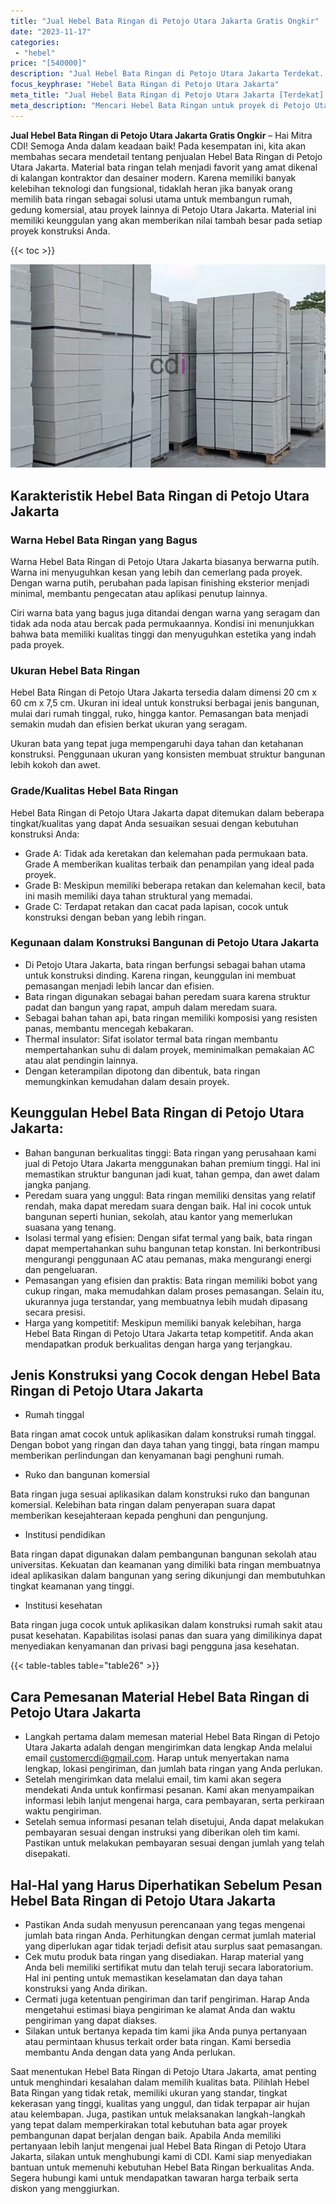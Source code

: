 ```yaml
---
title: "Jual Hebel Bata Ringan di Petojo Utara Jakarta Gratis Ongkir"
date: "2023-11-17"
categories:
 - "hebel"
price: "[540000]"
description: "Jual Hebel Bata Ringan di Petojo Utara Jakarta Terdekat. Hebel Bata Ringan ini sering dipakai dalam proyek pembangunan sebagai bahan bangunan yang kuat dan awet. Kontak kami untuk mendapatkan informasi lebih lanjut."
focus_keyphrase: "Hebel Bata Ringan di Petojo Utara Jakarta"
meta_title: "Jual Hebel Bata Ringan di Petojo Utara Jakarta [Terdekat] - CDI"
meta_description: "Mencari Hebel Bata Ringan untuk proyek di Petojo Utara Jakarta? Kami menyediakan Hebel Bata Ringan berkualitas untuk material dinding. Raih penawaran terbaik sekarang."
---
```


**Jual Hebel Bata Ringan di Petojo Utara Jakarta Gratis Ongkir** – Hai Mitra CDI! Semoga Anda dalam keadaan baik! Pada kesempatan ini, kita akan membahas secara mendetail tentang penjualan Hebel Bata Ringan di Petojo Utara Jakarta. Material bata ringan telah menjadi favorit yang amat dikenal di kalangan kontraktor dan desainer modern. Karena memiliki banyak kelebihan teknologi dan fungsional, tidaklah heran jika banyak orang memilih bata ringan sebagai solusi utama untuk membangun rumah, gedung komersial, atau proyek lainnya di Petojo Utara Jakarta. Material ini memiliki keunggulan yang akan memberikan nilai tambah besar pada setiap proyek konstruksi Anda.

{{< toc >}}

![Jual Hebel Bata Ringan di Petojo Utara Jakarta Gratis Ongkir](/images/hebel/hebel-bataringan-09.jpg)

## Karakteristik Hebel Bata Ringan di Petojo Utara Jakarta

### Warna Hebel Bata Ringan yang Bagus

Warna Hebel Bata Ringan di Petojo Utara Jakarta biasanya berwarna putih. Warna ini menyuguhkan kesan yang lebih dan cemerlang pada proyek. Dengan warna putih, perubahan pada lapisan finishing eksterior menjadi minimal, membantu pengecatan atau aplikasi penutup lainnya.

Ciri warna bata yang bagus juga ditandai dengan warna yang seragam dan tidak ada noda atau bercak pada permukaannya. Kondisi ini menunjukkan bahwa bata memiliki kualitas tinggi dan menyuguhkan estetika yang indah pada proyek.

### Ukuran Hebel Bata Ringan

Hebel Bata Ringan di Petojo Utara Jakarta tersedia dalam dimensi 20 cm x 60 cm x 7,5 cm. Ukuran ini ideal untuk konstruksi berbagai jenis bangunan, mulai dari rumah tinggal, ruko, hingga kantor. Pemasangan bata menjadi semakin mudah dan efisien berkat ukuran yang seragam.

Ukuran bata yang tepat juga mempengaruhi daya tahan dan ketahanan konstruksi. Penggunaan ukuran yang konsisten membuat struktur bangunan lebih kokoh dan awet.

### Grade/Kualitas Hebel Bata Ringan

Hebel Bata Ringan di Petojo Utara Jakarta dapat ditemukan dalam beberapa tingkat/kualitas yang dapat Anda sesuaikan sesuai dengan kebutuhan konstruksi Anda:

*   Grade A: Tidak ada keretakan dan kelemahan pada permukaan bata. Grade A memberikan kualitas terbaik dan penampilan yang ideal pada proyek.
*   Grade B: Meskipun memiliki beberapa retakan dan kelemahan kecil, bata ini masih memiliki daya tahan struktural yang memadai.
*   Grade C: Terdapat retakan dan cacat pada lapisan, cocok untuk konstruksi dengan beban yang lebih ringan.

### Kegunaan dalam Konstruksi Bangunan di Petojo Utara Jakarta

*   Di Petojo Utara Jakarta, bata ringan berfungsi sebagai bahan utama untuk konstruksi dinding. Karena ringan, keunggulan ini membuat pemasangan menjadi lebih lancar dan efisien.
*   Bata ringan digunakan sebagai bahan peredam suara karena struktur padat dan bangun yang rapat, ampuh dalam meredam suara.
*   Sebagai bahan tahan api, bata ringan memiliki komposisi yang resisten panas, membantu mencegah kebakaran.
*   Thermal insulator: Sifat isolator termal bata ringan membantu mempertahankan suhu di dalam proyek, meminimalkan pemakaian AC atau alat pendingin lainnya.
*   Dengan keterampilan dipotong dan dibentuk, bata ringan memungkinkan kemudahan dalam desain proyek.

## Keunggulan Hebel Bata Ringan di Petojo Utara Jakarta:

*   Bahan bangunan berkualitas tinggi: Bata ringan yang perusahaan kami jual di Petojo Utara Jakarta menggunakan bahan premium tinggi. Hal ini memastikan struktur bangunan jadi kuat, tahan gempa, dan awet dalam jangka panjang.
*   Peredam suara yang unggul: Bata ringan memiliki densitas yang relatif rendah, maka dapat meredam suara dengan baik. Hal ini cocok untuk bangunan seperti hunian, sekolah, atau kantor yang memerlukan suasana yang tenang.
*   Isolasi termal yang efisien: Dengan sifat termal yang baik, bata ringan dapat mempertahankan suhu bangunan tetap konstan. Ini berkontribusi mengurangi penggunaan AC atau pemanas, maka mengurangi energi dan pengeluaran.
*   Pemasangan yang efisien dan praktis: Bata ringan memiliki bobot yang cukup ringan, maka memudahkan dalam proses pemasangan. Selain itu, ukurannya juga terstandar, yang membuatnya lebih mudah dipasang secara presisi.
*   Harga yang kompetitif: Meskipun memiliki banyak kelebihan, harga Hebel Bata Ringan di Petojo Utara Jakarta tetap kompetitif. Anda akan mendapatkan produk berkualitas dengan harga yang terjangkau.

## Jenis Konstruksi yang Cocok dengan Hebel Bata Ringan di Petojo Utara Jakarta

*   Rumah tinggal

Bata ringan amat cocok untuk aplikasikan dalam konstruksi rumah tinggal. Dengan bobot yang ringan dan daya tahan yang tinggi, bata ringan mampu memberikan perlindungan dan kenyamanan bagi penghuni rumah.
*   Ruko dan bangunan komersial

Bata ringan juga sesuai aplikasikan dalam konstruksi ruko dan bangunan komersial. Kelebihan bata ringan dalam penyerapan suara dapat memberikan kesejahteraan kepada penghuni dan pengunjung.
*   Institusi pendidikan

Bata ringan dapat digunakan dalam pembangunan bangunan sekolah atau universitas. Kekuatan dan keamanan yang dimiliki bata ringan membuatnya ideal aplikasikan dalam bangunan yang sering dikunjungi dan membutuhkan tingkat keamanan yang tinggi.
*   Institusi kesehatan

Bata ringan juga cocok untuk aplikasikan dalam konstruksi rumah sakit atau pusat kesehatan. Kapabilitas isolasi panas dan suara yang dimilikinya dapat menyediakan kenyamanan dan privasi bagi pengguna jasa kesehatan.

{{< table-tables table="table26" >}}

## Cara Pemesanan Material Hebel Bata Ringan di Petojo Utara Jakarta

*   Langkah pertama dalam memesan material Hebel Bata Ringan di Petojo Utara Jakarta adalah dengan mengirimkan data lengkap Anda melalui email customercdi@gmail.com. Harap untuk menyertakan nama lengkap, lokasi pengiriman, dan jumlah bata ringan yang Anda perlukan.
*   Setelah mengirimkan data melalui email, tim kami akan segera mendekati Anda untuk konfirmasi pesanan. Kami akan menyampaikan informasi lebih lanjut mengenai harga, cara pembayaran, serta perkiraan waktu pengiriman.
*   Setelah semua informasi pesanan telah disetujui, Anda dapat melakukan pembayaran sesuai dengan instruksi yang diberikan oleh tim kami. Pastikan untuk melakukan pembayaran sesuai dengan jumlah yang telah disepakati.

## Hal-Hal yang Harus Diperhatikan Sebelum Pesan Hebel Bata Ringan di Petojo Utara Jakarta

*   Pastikan Anda sudah menyusun perencanaan yang tegas mengenai jumlah bata ringan Anda. Perhitungkan dengan cermat jumlah material yang diperlukan agar tidak terjadi defisit atau surplus saat pemasangan.
*   Cek mutu produk bata ringan yang disediakan. Harap material yang Anda beli memiliki sertifikat mutu dan telah teruji secara laboratorium. Hal ini penting untuk memastikan keselamatan dan daya tahan konstruksi yang Anda dirikan.
*   Cermati juga ketentuan pengiriman dan tarif pengiriman. Harap Anda mengetahui estimasi biaya pengiriman ke alamat Anda dan waktu pengiriman yang dapat diakses.
*   Silakan untuk bertanya kepada tim kami jika Anda punya pertanyaan atau permintaan khusus terkait order bata ringan. Kami bersedia membantu Anda dengan data yang Anda perlukan.

Saat menentukan Hebel Bata Ringan di Petojo Utara Jakarta, amat penting untuk menghindari kesalahan dalam memilih kualitas bata. Pilihlah Hebel Bata Ringan yang tidak retak, memiliki ukuran yang standar, tingkat kekerasan yang tinggi, kualitas yang unggul, dan tidak terpapar air hujan atau kelembapan. Juga, pastikan untuk melaksanakan langkah-langkah yang tepat dalam memperkirakan total kebutuhan bata agar proyek pembangunan dapat berjalan dengan baik. Apabila Anda memiliki pertanyaan lebih lanjut mengenai jual Hebel Bata Ringan di Petojo Utara Jakarta, silakan untuk menghubungi kami di CDI. Kami siap menyediakan bantuan untuk memenuhi kebutuhan Hebel Bata Ringan berkualitas Anda. Segera hubungi kami untuk mendapatkan tawaran harga terbaik serta diskon yang menggiurkan.